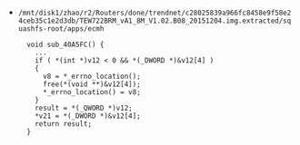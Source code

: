 * `/mnt/disk1/zhao/r2/Routers/done/trendnet/c28025839a966fc8458e9f58e24ceb35c1e2d3db/TEW722BRM_vA1_8M_V1.02.B08_20151204.img.extracted/squashfs-root/apps/ecmh`

		void sub_40A5FC() {
          ...
		  if ( *(int *)v12 < 0 && *(_DWORD *)&v12[4] )
		  {
			v8 = *_errno_location();
			free(*(void **)&v12[4]);
			*_errno_location() = v8;
		  }
		  result = *(_QWORD *)v12;
		  *v21 = *(_DWORD *)&v12[4];
		  return result;
		}
